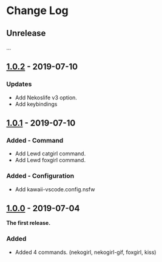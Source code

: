# Change Log

## Unrelease

...

## [1.0.2](https://github.com/InkoHX/kawaii-vscode/releases/tag/1.0.2) - 2019-07-10

### Updates

- Add Nekoslife v3 option.
- Add keybindings

## [1.0.1](https://github.com/InkoHX/kawaii-vscode/releases/tag/1.0.1) - 2019-07-10

### Added - Command

- Add Lewd catgirl command.
- Add Lewd foxgirl command.

### Added - Configuration

- Add kawaii-vscode.config.nsfw

## [1.0.0](https://github.com/InkoHX/kawaii-vscode/releases/tag/1.0.0) - 2019-07-04

**The first release.**

### Added

- Added 4 commands. (nekogirl, nekogirl-gif, foxgirl, kiss)
